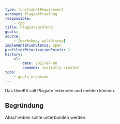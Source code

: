 ```yaml
---
type: functionalRequirement
acronym: PlagiatPruefung
responsible: 
    - cpo
title: Plagiatsprüfung
goals: 
source:
    - [workshop, waltDisney]
implementationStatus: open
prefilterPriorizationPoints: 1
history:
    v1:
        date: 2021-07-08
        comment: initially created
todo: 
    - goals ergänzen
---
```


Das DiveKit soll Plagiate erkennen und melden können.

## Begründung

Abschreiben sollte unterbunden werden.
